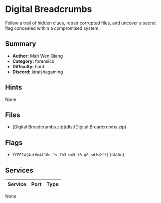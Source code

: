 # Digital Breadcrumbs
Follow a trail of hidden clues, repair corrupted files, and uncover a secret flag concealed within a compromised system.

## Summary
- **Author:** Mah Wen Qiang
- **Category:** forensics
- **Difficulty:** hard
- **Discord:** kiraishagaming

## Hints
None

## Files
- [Digital Breadcrumbs.zip](dist\Digital Breadcrumbs.zip)

## Flags
- `YCEP24{4ut0m4t10n_1s_7h3_w49_t0_g0_sdfw2ff}` (static)

## Services
| Service | Port | Type |
| ------- | ---- | ---- |
None
